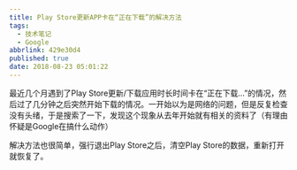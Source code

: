 ```yaml
---
title: Play Store更新APP卡在“正在下载”的解决方法
tags:
  - 技术笔记
  - Google
abbrlink: 429e30d4
published: true
date: 2018-08-23 05:01:22
---
```


最近几个月遇到了Play Store更新/下载应用时长时间卡在“正在下载…”的情况，然后过了几分钟之后突然开始下载的情况。一开始以为是网络的问题，但是反复检查没有头绪，于是搜索了一下，发现这个现象从去年开始就有相关的资料了（有理由怀疑是Google在搞什么动作）

解决方法也很简单，强行退出Play Store之后，清空Play Store的数据，重新打开就恢复了。